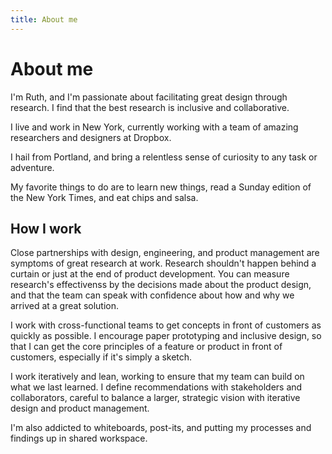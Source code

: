 ```yaml
---
title: About me
---
```


# About me


I'm Ruth, and I'm passionate about facilitating great design through research. 
I find that the best research is inclusive and collaborative. 

I live and work in New York, 
currently working with a team of amazing researchers and designers at Dropbox.

I hail from Portland, and bring a relentless sense of curiosity to any task or adventure. 

My favorite things to do are to learn new things, read a Sunday edition of the New York Times, and 
eat chips and salsa.

## How I work

Close partnerships with design, engineering, and product management are symptoms of great 
research at work. Research shouldn't happen behind a curtain or just at the end of product 
development. You can measure research's effectivenss by the decisions made about the product design, and that the team can speak with confidence about how and why we arrived at a great solution.  

I work with cross-functional teams to get concepts in front of customers as quickly as possible. 
I encourage paper prototyping and inclusive design, so that I can get the core principles of 
a feature or product in front of customers, especially if it's simply a sketch.

I work iteratively and lean,  working to ensure that my team can build on what we last learned. 
I define recommendations with stakeholders and collaborators, careful to balance a larger, 
strategic vision with iterative design and product management. 

I'm also addicted to whiteboards, post-its, and putting my processes and findings up in 
shared workspace.









